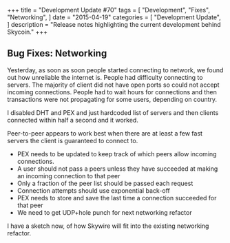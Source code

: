 +++
title = "Development Update #70"
tags = [
    "Development",
    "Fixes",
    "Networking",
]
date = "2015-04-19"
categories = [
    "Development Update",
]
description = "Release notes highlighting the current development behind Skycoin."
+++

## Bug Fixes: Networking

Yesterday, as soon as soon people started connecting to network, we found out how unreliable the internet is. People had difficulty connecting to servers. The majority of client did not have open ports so could not accept incoming connections. People had to wait hours for connections and then transactions were not propagating for some users, depending on country.

I disabled DHT and PEX and just hardcoded list of servers and then clients connected within half a second and it worked.

Peer-to-peer appears to work best when there are at least a few fast servers the client is guaranteed to connect to.

- PEX needs to be updated to keep track of which peers allow incoming connections.
- A user should not pass a peers unless they have succeeded at making an incoming connection to that peer
- Only a fraction of the peer list should be passed each request
- Connection attempts should use exponential back-off
- PEX needs to store and save the last time a connection succeeded for that peer
- We need to get UDP+hole punch for next networking refactor

I have a sketch now, of how Skywire will fit into the existing networking refactor.
